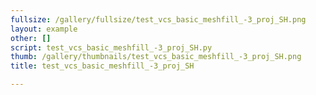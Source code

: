 ```yaml
---
fullsize: /gallery/fullsize/test_vcs_basic_meshfill_-3_proj_SH.png
layout: example
other: []
script: test_vcs_basic_meshfill_-3_proj_SH.py
thumb: /gallery/thumbnails/test_vcs_basic_meshfill_-3_proj_SH.png
title: test_vcs_basic_meshfill_-3_proj_SH

---
```


